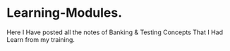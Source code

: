 # Learning-Modules.
Here I Have posted all the notes of Banking &amp; Testing Concepts That I Had Learn from my training. 
